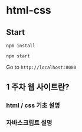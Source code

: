 # html-css

## Start

`npm install`

`npm start`

Go to `http://localhost:8080`



## 1 주차 웹 사이트란?
### html / css 기초 설명
### 자바스크립트 설명